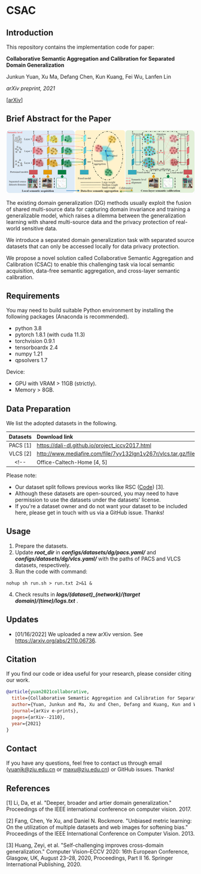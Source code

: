 # CSAC

## Introduction
This repository contains the implementation code for paper:

**Collaborative Semantic Aggregation and Calibration for Separated Domain Generalization**

Junkun Yuan, Xu Ma, Defang Chen, Kun Kuang, Fei Wu, Lanfen Lin

*arXiv preprint, 2021*

[[arXiv](https://arxiv.org/abs/2110.06736)]

## Brief Abstract for the Paper
<p align="center">
    <img src="framework.png" width="900"> <br>
</p>

The existing domain generalization (DG) methods usually 
exploit the fusion of shared multi-source data for capturing domain invariance and training a generalizable model, which raises a dilemma between the generalization learning with shared multi-source data and the privacy protection of real-world sensitive data.

We introduce a separated domain generalization task with separated source datasets that can only be accessed locally for data privacy protection. 

We propose a novel solution called Collaborative Semantic Aggregation and Calibration (CSAC) to enable this challenging task via local semantic acquisition, data-free semantic aggregation, and cross-layer semantic calibration. 

## Requirements
You may need to build suitable Python environment by installing the following packages (Anaconda is recommended).
* python 3.8
* pytorch 1.8.1 (with cuda 11.3)
* torchvision 0.9.1
* tensorboardx 2.4
* numpy 1.21
* qpsolvers 1.7

Device:
* GPU with VRAM > 11GB (strictly).
* Memory > 8GB.

## Data Preparation
We list the adopted datasets in the following.

| Datasets | Download link|
| :-: | :- |
| PACS [1]</a> | https://dali-dl.github.io/project_iccv2017.html |
| VLCS [2] | http://www.mediafire.com/file/7yv132lgn1v267r/vlcs.tar.gz/file | 
<!-- |Office-Caltech-Home [4, 5] | https://people.eecs.berkeley.edu/~jhoffman/domainadapt & https://www.hemanthdv.org/officeHomeDataset.html| -->

Please note:
<!-- - Office-Caltech-Home dataset is constructed by choosing the common classes from Office-Caltech [5] and Office-Home [4] datasets (more details can be found in our paper). -->
- Our dataset split follows previous works like RSC ([Code](https://github.com/DeLightCMU/RSC)) [3].
- Although these datasets are open-sourced, you may need to have permission to use the datasets under the datasets' license. 
- If you're a dataset owner and do not want your dataset to be included here, please get in touch with us via a GitHub issue. Thanks!

## Usage
1. Prepare the datasets. 
2. Update ***root_dir*** in ***configs/datasets/dg/pacs.yaml/*** and ***configs/datasets/dg/vlcs.yaml/*** with the paths of PACS and VLCS datasets, respectively.
3. Run the code with command: 
```
nohup sh run.sh > run.txt 2>&1 &
```
4. Check results in ***logs/(dataset)_(network)/(target domain)/(time)/logs.txt*** .


## Updates
- [01/16/2022] We uploaded a new arXiv version. See https://arxiv.org/abs/2110.06736.


## Citation
If you find our code or idea useful for your research, please consider citing our work.
```bib
@article{yuan2021collaborative,
  title={Collaborative Semantic Aggregation and Calibration for Separated Domain Generalization},
  author={Yuan, Junkun and Ma, Xu and Chen, Defang and Kuang, Kun and Wu, Fei and Lin, Lanfen},
  journal={arXiv e-prints},
  pages={arXiv--2110},
  year={2021}
}
```

## Contact
If you have any questions, feel free to contact us through email (yuanjk@zju.edu.cn or maxu@zju.edu.cn) or GitHub issues. Thanks!

## References
[1] Li, Da, et al. "Deeper, broader and artier domain generalization." Proceedings of the IEEE international conference on computer vision. 2017. 

[2] Fang, Chen, Ye Xu, and Daniel N. Rockmore. "Unbiased metric learning: On the utilization of multiple datasets and web images for softening bias." Proceedings of the IEEE International Conference on Computer Vision. 2013.

[3] Huang, Zeyi, et al. "Self-challenging improves cross-domain generalization." Computer Vision–ECCV 2020: 16th European Conference, Glasgow, UK, August 23–28, 2020, Proceedings, Part II 16. Springer International Publishing, 2020.

<!-- [4] Venkateswara, Hemanth, et al. "Deep hashing network for unsupervised domain adaptation." Proceedings of the IEEE conference on computer vision and pattern recognition. 2017.

[5] Saenko, Kate, et al. "Adapting visual category models to new domains." European conference on computer vision. Springer, Berlin, Heidelberg, 2010. -->

